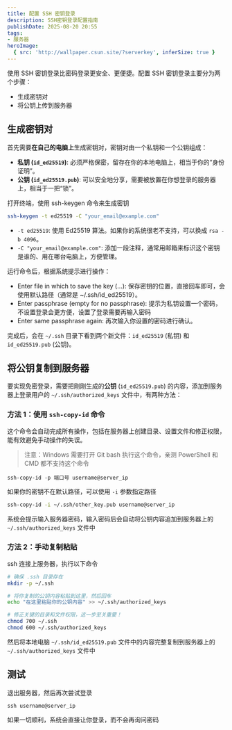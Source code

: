 ```yaml
---
title: 配置 SSH 密钥登录
description: SSH密钥登录配置指南
publishDate: 2025-08-20 20:55
tags:
- 服务器
heroImage:
  { src: 'http://wallpaper.csun.site/?serverkey', inferSize: true }
---
```


使用 SSH 密钥登录比密码登录更安全、更便捷。配置 SSH 密钥登录主要分为两个步骤：

* 生成密钥对
* 将公钥上传到服务器

## 生成密钥对

首先需要**在自己的电脑上**生成密钥对，密钥对由一个私钥和一个公钥组成：

- **私钥 (`id_ed25519`)**: 必须严格保密，留存在你的本地电脑上，相当于你的“身份证明”。
- **公钥 (`id_ed25519.pub`)**: 可以安全地分享，需要被放置在你想登录的服务器上，相当于一把“锁”。

打开终端，使用 ssh-keygen 命令来生成密钥

```bash
ssh-keygen -t ed25519 -C "your_email@example.com"
```

- `-t ed25519`: 使用 Ed25519 算法。如果你的系统很老不支持，可以换成 `rsa -b 4096`。
- `-C "your_email@example.com"`: 添加一段注释，通常用邮箱来标识这个密钥是谁的、用在哪台电脑上，方便管理。

运行命令后，根据系统提示进行操作：

- Enter file in which to save the key (…): 保存密钥的位置，直接回车即可，会使用默认路径（通常是 ~/.ssh/id_ed25519）。
- Enter passphrase (empty for no passphrase): 提示为私钥设置一个密码，不设置登录会更方便，设置了登录需要再输入密码
- Enter same passphrase again: 再次输入你设置的密码进行确认。

完成后，会在 `~/.ssh` 目录下看到两个新文件：`id_ed25519` (私钥) 和 `id_ed25519.pub` (公钥)。

## 将公钥复制到服务器

要实现免密登录，需要把刚刚生成的**公钥** (`id_ed25519.pub`) 的内容，添加到服务器上登录用户的 `~/.ssh/authorized_keys` 文件中，有两种方法：

### 方法 1：使用 `ssh-copy-id` 命令

这个命令会自动完成所有操作，包括在服务器上创建目录、设置文件和修正权限，能有效避免手动操作的失误。

> 注意：Windows 需要打开 Git bash 执行这个命令，亲测 PowerShell 和 CMD 都不支持这个命令

```
ssh-copy-id -p 端口号 username@server_ip
```

如果你的密钥不在默认路径，可以使用 `-i` 参数指定路径

```bash
ssh-copy-id -i ~/.ssh/other_key.pub username@server_ip
```

系统会提示输入服务器密码，输入密码后会自动将公钥内容追加到服务器上的 `~/.ssh/authorized_keys` 文件中

### 方法 2：手动复制粘贴

ssh 连接上服务器，执行以下命令

```bash
# 确保 .ssh 目录存在
mkdir -p ~/.ssh

# 将你复制的公钥内容粘贴到这里，然后回车
echo "在这里粘贴你的公钥内容" >> ~/.ssh/authorized_keys

# 修正关键的目录和文件权限，这一步至关重要！
chmod 700 ~/.ssh
chmod 600 ~/.ssh/authorized_keys
```

然后将本地电脑 `~/.ssh/id_ed25519.pub` 文件中的内容完整复制到服务器上的`~/.ssh/authorized_keys` 文件中

## 测试

退出服务器，然后再次尝试登录

```
ssh username@server_ip
```

如果一切顺利，系统会直接让你登录，而不会再询问密码